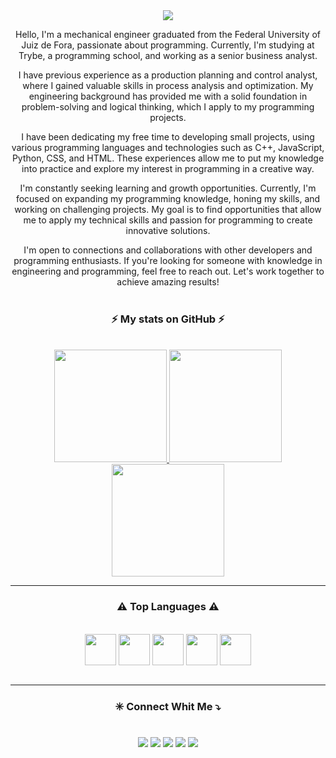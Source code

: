 <div align="center">
  <!-- SECTION 01: BANNER -->
  <!-- https://github.com/kyechan99/capsule-render -->
  <img src="https://capsule-render.vercel.app/api?type=waving&color=gradient&height=250&section=header&text=Camilo%20Carvalho&animation=scaleIn&fontSize=70&fontAlignY=35&desc=%20Jr%20Developer%20"/>     
</div>

<div align="center">
  <p>
Hello, I'm a mechanical engineer graduated from the Federal University of Juiz de Fora, passionate about programming. Currently, I'm studying at Trybe, a programming school, and working as a senior business analyst.

I have previous experience as a production planning and control analyst, where I gained valuable skills in process analysis and optimization. My engineering background has provided me with a solid foundation in problem-solving and logical thinking, which I apply to my programming projects.

I have been dedicating my free time to developing small projects, using various programming languages and technologies such as C++, JavaScript, Python, CSS, and HTML. These experiences allow me to put my knowledge into practice and explore my interest in programming in a creative way.

I'm constantly seeking learning and growth opportunities. Currently, I'm focused on expanding my programming knowledge, honing my skills, and working on challenging projects. My goal is to find opportunities that allow me to apply my technical skills and passion for programming to create innovative solutions.

I'm open to connections and collaborations with other developers and programming enthusiasts. If you're looking for someone with knowledge in engineering and programming, feel free to reach out. Let's work together to achieve amazing results!
    <br>
    <br>
  
<div align="center">
  <!-- GitHub stats -->
 <h3> ⚡ My stats on GitHub ⚡</h3>
  <br>
  <div align="center">
    <a href="https://github.com/CamiloACarvalho">
      <img height="180em" src="https://github-readme-stats.vercel.app/api?username=CamiloACarvalho&show_icons=true&theme=great-gatsby&include_all_commits=true&count_private=true"/>
      <img height="180em" src="https://github-readme-stats.vercel.app/api/top-langs/?username=CamiloACarvalho&layout=compact&langs_count=7&theme=great-gatsby"/>
      <img height="180em" src="https://streak-stats.demolab.com?user=CamiloACarvalho&theme=great-gatsby&hide_border=false&border_radius=5&date_format=j%2Fn%5B%2FY%5D"/>
    </a>
  </div>
  
<hr>

 <h3> ⚠️ Top Languages ⚠️</h3>

  <div style="display: inline_block"><br>
    <img align="center" height="50" width="50" src="https://cdn.jsdelivr.net/gh/devicons/devicon/icons/html5/html5-original.svg" />
    <img align="center" height="50" width="50" src="https://cdn.jsdelivr.net/gh/devicons/devicon/icons/css3/css3-original.svg" />
    <img align="center" height="50" width="50" src="https://cdn.jsdelivr.net/gh/devicons/devicon/icons/c/c-original.svg" />
    <img align="center" height="50" width="50" src="https://cdn.jsdelivr.net/gh/devicons/devicon/icons/java/java-original-wordmark.svg" />
    <img align="center" height="50" width="50" src="https://cdn.jsdelivr.net/gh/devicons/devicon/icons/python/python-original-wordmark.svg" />
  </div>
</div>
  <br>
  
  <hr>
  
 <h3> ✳️ Connect Whit Me ⤵️ </h3>
  <br>
<div align="center">
  <a href="mailto:camilo.carvalho@engenharia.ufjf.br"><img src="https://img.shields.io/badge/Gmail-D14836?style=for-the-badge&logo=gmail&logoColor=white" target="_blank"></a>
  <a href="https://www.linkedin.com/in/camiloaugustocarvalho/" target="_blank"><img src="https://img.shields.io/badge/LinkedIn-0077B5?style=for-the-badge&logo=linkedin&logoColor=white" target="_blank"></a> 
  <a href="https://www.instagram.com/camilocarv_/" target="_blank"><img src="https://img.shields.io/badge/Instagram-E4405F?style=for-the-badge&logo=instagram&logoColor=white" target="_blank"></a>
  <a href="https://www.facebook.com/camiloaugusto.carvalho" target="_blank"><img src="https://img.shields.io/badge/Facebook-1877F2?style=for-the-badge&logo=facebook&logoColor=white" target="_blank"></a>
  <a href="https://www.youtube.com/channel/UCwu_OmIM8rZqs2IKi2oJ5ow" target="_blank"><img src="https://img.shields.io/badge/YouTube-FF0000?style=for-the-badge&logo=youtube&logoColor=white" target="_blank"></a>
</div>

